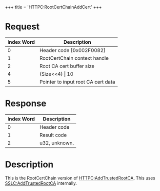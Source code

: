 +++
title = 'HTTPC:RootCertChainAddCert'
+++

# Request

| Index Word | Description                        |
|------------|------------------------------------|
| 0          | Header code \[0x002F0082\]         |
| 1          | RootCertChain context handle       |
| 2          | Root CA cert buffer size           |
| 4          | (Size\<\<4) \| 10                  |
| 5          | Pointer to input root CA cert data |

# Response

| Index Word | Description   |
|------------|---------------|
| 0          | Header code   |
| 1          | Result code   |
| 2          | u32, unknown. |

# Description

This is the RootCertChain version of
[HTTPC:AddTrustedRootCA](HTTPC:AddTrustedRootCA "wikilink"). This uses
[SSLC:AddTrustedRootCA](SSLC:AddTrustedRootCA "wikilink") internally.